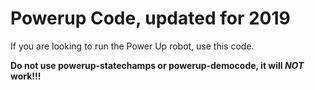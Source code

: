 # Powerup Code, updated for 2019

If you are looking to run the Power Up robot, use this code.

**Do not use powerup-statechamps or powerup-democode, it will *NOT* work!!!**
